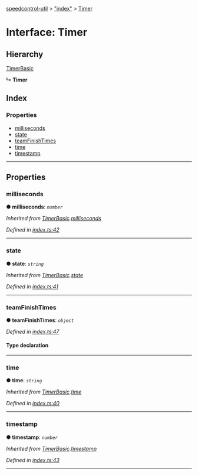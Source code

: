 [speedcontrol-util](../README.md) > ["index"](../modules/_index_.md) > [Timer](../interfaces/_index_.timer.md)

# Interface: Timer

## Hierarchy

 [TimerBasic](_index_.timerbasic.md)

**↳ Timer**

## Index

### Properties

* [milliseconds](_index_.timer.md#milliseconds)
* [state](_index_.timer.md#state)
* [teamFinishTimes](_index_.timer.md#teamfinishtimes)
* [time](_index_.timer.md#time)
* [timestamp](_index_.timer.md#timestamp)

---

## Properties

<a id="milliseconds"></a>

###  milliseconds

**● milliseconds**: *`number`*

*Inherited from [TimerBasic](_index_.timerbasic.md).[milliseconds](_index_.timerbasic.md#milliseconds)*

*Defined in [index.ts:42](https://github.com/speedcontrol/speedcontrol-util/blob/2d9a800/index.ts#L42)*

___
<a id="state"></a>

###  state

**● state**: *`string`*

*Inherited from [TimerBasic](_index_.timerbasic.md).[state](_index_.timerbasic.md#state)*

*Defined in [index.ts:41](https://github.com/speedcontrol/speedcontrol-util/blob/2d9a800/index.ts#L41)*

___
<a id="teamfinishtimes"></a>

###  teamFinishTimes

**● teamFinishTimes**: *`object`*

*Defined in [index.ts:47](https://github.com/speedcontrol/speedcontrol-util/blob/2d9a800/index.ts#L47)*

#### Type declaration

[id: `number`]: [TimerBasic](_index_.timerbasic.md)

___
<a id="time"></a>

###  time

**● time**: *`string`*

*Inherited from [TimerBasic](_index_.timerbasic.md).[time](_index_.timerbasic.md#time)*

*Defined in [index.ts:40](https://github.com/speedcontrol/speedcontrol-util/blob/2d9a800/index.ts#L40)*

___
<a id="timestamp"></a>

###  timestamp

**● timestamp**: *`number`*

*Inherited from [TimerBasic](_index_.timerbasic.md).[timestamp](_index_.timerbasic.md#timestamp)*

*Defined in [index.ts:43](https://github.com/speedcontrol/speedcontrol-util/blob/2d9a800/index.ts#L43)*

___

